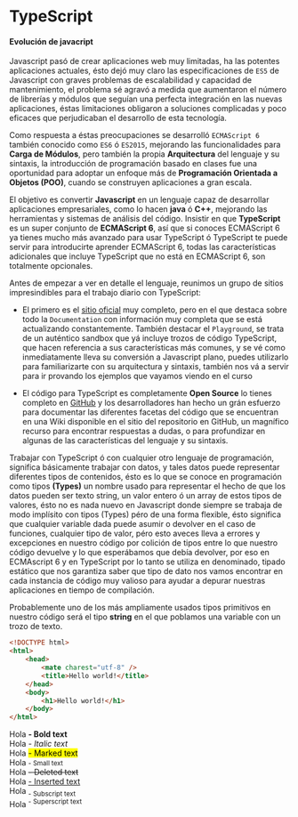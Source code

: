 # TypeScript

#### Evolución de javacript

Javascript pasó de crear aplicaciones web muy limitadas, ha las potentes aplicaciones actuales, ésto dejó muy claro las especificaciones de `ES5` de Javascript con graves problemas de escalabilidad y capacidad de mantenimiento, el problema sé agravó a medida que aumentaron el número de librerías y módulos que seguían una perfecta integración en las nuevas aplicaciones, éstas limitaciones obligaron a soluciones complicadas y poco eficaces que perjudicaban el desarrollo de esta tecnología.

Como respuesta a éstas preocupaciones se desarrolló `ECMAScript 6` también conocido como `ES6` ó `ES2015`, mejorando las funcionalidades para **Carga de Módulos**, pero también la propia **Arquitectura** del lenguaje y su sintaxis, la introducción de programación basado en clases fue una oportunidad para adoptar un enfoque más de **Programación Orientada a Objetos (POO)**, cuando se construyen aplicaciones a gran escala.

El objetivo es convertir **Javascript** en un lenguaje capaz de desarrollar aplicaciones empresariales, como lo hacen **java** ó **C++**, mejorando las herramientas y sistemas de análisis del código. Insistir en que **TypeScript** es un super conjunto de **ECMAScript 6**, así que si conoces ECMAScript 6 ya tienes mucho más avanzado para usar TypeScript ó TypeScript te puede servir para introducirte aprender ECMAScript 6, todas las características adicionales que incluye TypeScript que no está en ECMAScript 6, son totalmente opcionales.

Antes de empezar a ver en detalle el lenguaje, reunimos un grupo de sitios impresindibles para el trabajo diario con TypeScript:

* El primero es el [sitio oficial](https://www.typescriptlang.org/) muy completo, pero en el que destaca sobre todo la `Documentation` con información muy completa que se está actualizando constantemente. También destacar el `Playground`, se trata de un auténtico sandbox que yá incluye trozos de código TypeScript, que hacen referencia a sus características más comunes, y se vé como inmediatamente lleva su conversión a Javascript plano, puedes utilizarlo para familiarizarte con su arquitectura y sintaxis, también nos vá a servir para ir provando los ejemplos que vayamos viendo en el curso

* El código para TypeScript es completamente **Open Source** lo tienes completo en [GitHub](https://github.com/Microsoft/TypeScript) y los desarrolladores han hecho un grán esfuerzo para documentar las diferentes facetas del código que se encuentran en una Wiki disponible en el sitio del repositorio en GitHub, un magnífico recurso para encontrar respuestas a dudas, o para profundizar en algunas de las características del lenguaje y su sintaxis.

Trabajar con TypeScript ó con cualquier otro lenguaje de programación, significa básicamente trabajar con datos, y tales datos puede representar diferentes tipos de contenidos, ésto es lo que se conoce en programación como tipos **(Types)** un nombre usado para representar el hecho de que los datos pueden ser texto string, un valor entero ó un array de estos tipos de valores, ésto no es nada nuevo en Javascript donde siempre se trabaja de modo implísito con tipos (Types) péro de una forma flexible, ésto significa que cualquier variable dada puede asumir o devolver en el caso de funciones, cualquier tipo de valor, péro esto aveces lleva a errores y excepciones en nuestro código por colición de tipos entre lo que nuestro código devuelve y lo que esperábamos que debía devolver, por eso en ECMAscript 6 y en TypeScript por lo tanto se utiliza en denominado, tipado estático que nos garantiza saber que tipo de dato nos vamos encontrar en cada instancia de código muy valioso para ayudar a depurar nuestras aplicaciones en tiempo de compilación.

Probablemente uno de los más ampliamente usados tipos primitivos en nuestro código será el tipo **string** en el que poblamos una variable con un trozo de texto.

```html
<!DOCTYPE html>
<html>
    <head>
        <mate charest="utf-8" />
        <title>Hello world!</title>
    </head>
    <body>
        <h1>Hello world!</h1>
    </body>
</html>
```
Hola <b> - Bold text </b>
<br>
Hola <i> - Italic text </i>
<br>
Hola <mark> - Marked text </mark>
<br>
Hola <small> - Small text </small>
<br>
Hola <del> - Deleted text </del>
<br>
Hola <ins> - Inserted text </ins>
<br>
Hola <sub> - Subscript text </sub>
<br>
Hola <sup> - Superscript text </sup>
<br>